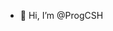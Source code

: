 - 👋 Hi, I’m @ProgCSH


<!---
ProgCSH/ProgCSH is a ✨ special ✨ repository because its `README.md` (this file) appears on your GitHub profile.
You can click the Preview link to take a look at your changes.
--->
